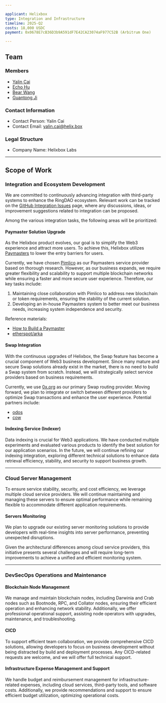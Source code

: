 ```yaml
---

applicant: Helixbox
type: Integration and Infrastructure 
timeline: 2025-Q2
costs: 18,000 USDC
payment: 0x0678E7cB36D3b9A591dF7E42CA23074aF977C52B (Arbitrum One)

---
```



## Team

### Members

- [Yalin Cai](https://github.com/fewensa)
- [Echo Hu](https://github.com/hujw77)
- [Bear Wang](https://github.com/boundless-forest)
- [Guantong Ji](https://github.com/jiguantong)

### Contact Information

- Contact Person: Yalin Cai
- Contact Email: [yalin.cai@helix.box](mailto:yalin.cai@helix.box)

### Legal Structure

- Company Name: Helixbox Labs

---

## Scope of Work

### Integration and Ecosystem Development

We are committed to continuously advancing integration with third-party systems to enhance the RingDAO ecosystem. Relevant work can be tracked on the [GitHub Integration Issues](https://github.com/ringecosystem/integration/issues) page, where any discussions, ideas, or improvement suggestions related to integration can be proposed.

Among the various integration tasks, the following areas will be prioritized:

#### Paymaster Solution Upgrade

As the Helixbox product evolves, our goal is to simplify the Web3 experience and attract more users. To achieve this, Helixbox utilizes [Paymasters](https://www.erc4337.io/docs/paymasters/introduction) to lower the entry barriers for users.

Currently, we have chosen [Pimlico](https://pimlico.io/) as our Paymasters service provider based on thorough research. However, as our business expands, we require greater flexibility and scalability to support multiple blockchain networks while ensuring a faster and more secure user experience. Therefore, our key tasks include:

1. Maintaining close collaboration with Pimlico to address new blockchain or token requirements, ensuring the stability of the current solution.
2. Developing an in-house Paymasters system to better meet our business needs, increasing system independence and security.

Reference materials:

- [How to Build a Paymaster](https://docs.alchemy.com/docs/2-build-a-paymaster)
- [etherspot/arka](https://github.com/etherspot/arka)

#### Swap Integration

With the continuous upgrades of Helixbox, the Swap feature has become a crucial component of Web3 business development. Since many mature and secure Swap solutions already exist in the market, there is no need to build a Swap system from scratch. Instead, we will strategically select service providers based on business requirements.

Currently, we use [0x.org](https://0x.org/) as our primary Swap routing provider. Moving forward, we plan to integrate or switch between different providers to optimize Swap transactions and enhance the user experience. Potential partners include:

- [odos](https://www.odos.xyz/)
- [cow](https://cow.fi/)

#### Indexing Service (Indexer)

Data indexing is crucial for Web3 applications. We have conducted multiple experiments and evaluated various products to identify the best solution for our application scenarios. In the future, we will continue refining our indexing integration, exploring different technical solutions to enhance data retrieval efficiency, stability, and security to support business growth.

---

### Cloud Server Management

To ensure service stability, security, and cost efficiency, we leverage multiple cloud service providers. We will continue maintaining and managing these servers to ensure optimal performance while remaining flexible to accommodate different application requirements.

#### Servers Monitoring

We plan to upgrade our existing server monitoring solutions to provide developers with real-time insights into server performance, preventing unexpected disruptions.

Given the architectural differences among cloud service providers, this initiative presents several challenges and will require long-term improvements to achieve a unified and efficient monitoring system.

---

### DevSecOps Operations and Maintenance

#### Blockchain Node Management

We manage and maintain blockchain nodes, including Darwinia and Crab nodes such as Bootnode, RPC, and Collator nodes, ensuring their efficient operation and enhancing network stability. Additionally, we offer professional operational support, assisting node operators with upgrades, maintenance, and troubleshooting.

#### CICD

To support efficient team collaboration, we provide comprehensive CICD solutions, allowing developers to focus on business development without being distracted by build and deployment processes. Any CICD-related requests are welcome, and we will offer full technical support.

#### Infrastructure Expense Management and Support

We handle budget and reimbursement management for infrastructure-related expenses, including cloud services, third-party tools, and software costs. Additionally, we provide recommendations and support to ensure efficient budget utilization, optimizing operational costs.

